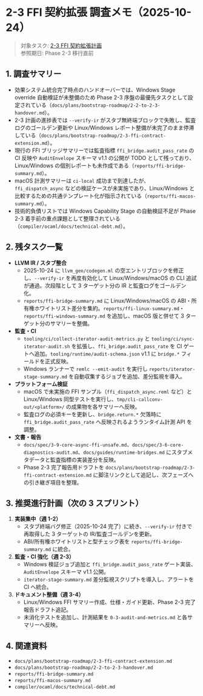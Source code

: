 # 2-3 FFI 契約拡張 調査メモ（2025-10-24）

> 対象タスク: [2-3 FFI 契約拡張計画](2-3-ffi-contract-extension.md)  
> 参照期日: Phase 2-3 移行直前

## 1. 調査サマリー
- 効果システム統合完了時点のハンドオーバーでは、Windows Stage override 自動検証が未整備のため Phase 2-3 序盤の最優先タスクとして設定されている（`docs/plans/bootstrap-roadmap/2-2-to-2-3-handover.md`）。
- 2-3 計画の進捗表では `--verify-ir` がスタブ無終端ブロックで失敗し、監査ログのゴールデン更新や Linux/Windows レポート整備が未完了のまま停滞している（`docs/plans/bootstrap-roadmap/2-3-ffi-contract-extension.md`）。
- 現行の FFI ブリッジサマリーでは監査指標 `ffi_bridge.audit_pass_rate` の CI 反映や `AuditEnvelope` スキーマ v1.1 の公開が TODO として残っており、Linux/Windows の個別レポートも未作成である（`reports/ffi-bridge-summary.md`）。
- macOS 計測サマリーは `ci-local` 成功まで到達したが、`ffi_dispatch_async` などの検証ケースが未実施であり、Linux/Windows と比較するための共通テンプレート化が指示されている（`reports/ffi-macos-summary.md`）。
- 技術的負債リストでは Windows Capability Stage の自動検証不足が Phase 2-3 着手前の重点課題として整理されている（`compiler/ocaml/docs/technical-debt.md`）。

## 2. 残タスク一覧
- **LLVM IR / スタブ整合**
  - 2025-10-24 に `llvm_gen/codegen.ml` の空エントリブロックを修正し、`--verify-ir` を再度有効化して Linux/Windows/macOS の CLI 追試が通過。次段階として 3 ターゲット分の IR と監査ログをゴールデン化。
  - `reports/ffi-bridge-summary.md` に Linux/Windows/macOS の ABI・所有権ホワイトリスト差分を集約。`reports/ffi-linux-summary.md`・`reports/ffi-windows-summary.md` を追加し、macOS 版と併せて 3 ターゲット分のサマリーを整備。
- **監査・CI**
  - `tooling/ci/collect-iterator-audit-metrics.py` と `tooling/ci/sync-iterator-audit.sh` を拡張し、`ffi_bridge.audit_pass_rate` を CI ゲートへ追加。`tooling/runtime/audit-schema.json` v1.1 に `bridge.*` フィールドを正式反映。
  - Windows ランナーで `remlc --emit-audit` を実行し `reports/iterator-stage-summary.md` を自動収集するジョブを追加、差分監視を導入。
- **プラットフォーム検証**
  - macOS で未実施の FFI サンプル（`ffi_dispatch_async.reml` など）と Linux/Windows 同型テストを実行し、`tmp/cli-callconv-out/<platform>/` の成果物を各サマリーへ反映。
  - 監査ログの必須キーを更新し、`bridge.return.*` 欠落時に `ffi_bridge.audit_pass_rate` へ反映されるようランタイム計測 API を調整。
- **文書・報告**
  - `docs/spec/3-9-core-async-ffi-unsafe.md`、`docs/spec/3-6-core-diagnostics-audit.md`、`docs/guides/runtime-bridges.md` にスタブメタデータと監査指標の実装差分を反映。
  - Phase 2-3 完了報告用ドラフトを `docs/plans/bootstrap-roadmap/2-3-ffi-contract-extension.md` に脚注リンクとして追記し、次フェーズへの引き継ぎ項目を整理。

## 3. 推奨進行計画（次の 3 スプリント）
1. **実装集中（週 1-2）**  
   - スタブ終端バグ修正（2025-10-24 完了）に続き、`--verify-ir` 付きで再取得した 3 ターゲットの IR/監査ゴールデンを更新。  
   - ABI/所有権ホワイトリストと型チェック表を `reports/ffi-bridge-summary.md` に統合。
2. **監査・CI 強化（週 2-3）**  
   - Windows 検証ジョブ追加と `ffi_bridge.audit_pass_rate` ゲート実装、`AuditEnvelope` スキーマ v1.1 公開。  
   - `iterator-stage-summary.md` 差分監視スクリプトを導入し、アラートを CI へ統合。
3. **ドキュメント整備（週 3-4）**  
   - Linux/Windows FFI サマリー作成、仕様・ガイド更新、Phase 2-3 完了報告ドラフト追記。  
   - 未消化テストを追加し、計測結果を `0-3-audit-and-metrics.md` と各サマリーへ反映。

## 4. 関連資料
- `docs/plans/bootstrap-roadmap/2-3-ffi-contract-extension.md`
- `docs/plans/bootstrap-roadmap/2-2-to-2-3-handover.md`
- `reports/ffi-bridge-summary.md`
- `reports/ffi-macos-summary.md`
- `compiler/ocaml/docs/technical-debt.md`
